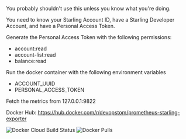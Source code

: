 You probably shouldn't use this unless you know what you're doing. 

You need to know your Starling Account ID, have a Starling Developer Account, and have a Personal Access Token.

Generate the Personal Access Token with the following permissions:
* account:read
* account-list:read
* balance:read

Run the docker container with the following environment variables
* ACCOUNT_UUID
* PERSONAL_ACCESS_TOKEN

Fetch the metrics from 127.0.0.1:9822

Docker Hub: https://hub.docker.com/r/devopstom/prometheus-starling-exporter

![Docker Cloud Build Status](https://img.shields.io/docker/cloud/build/devopstom/prometheus-starling-exporter)
![Docker Pulls](https://img.shields.io/docker/pulls/devopstom/prometheus-starling-exporter)
